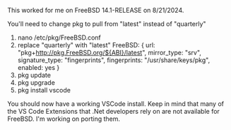 This worked for me on FreeBSD 14.1-RELEASE on 8/21/2024.

You'll need to change pkg to pull from "latest" instead of "quarterly"
1. nano /etc/pkg/FreeBSD.conf
2. replace "quarterly" with "latest"
FreeBSD: {
  url: "pkg+http://pkg.FreeBSD.org/${ABI}/latest",
  mirror_type: "srv",
  signature_type: "fingerprints",
  fingerprints: "/usr/share/keys/pkg",
  enabled: yes
}
3. pkg update
4. pkg upgrade
5. pkg install vscode

You should now have a working VSCode install.
Keep in mind that many of the VS Code Extensions that .Net developers rely on are not available for FreeBSD.
I'm working on porting them.
